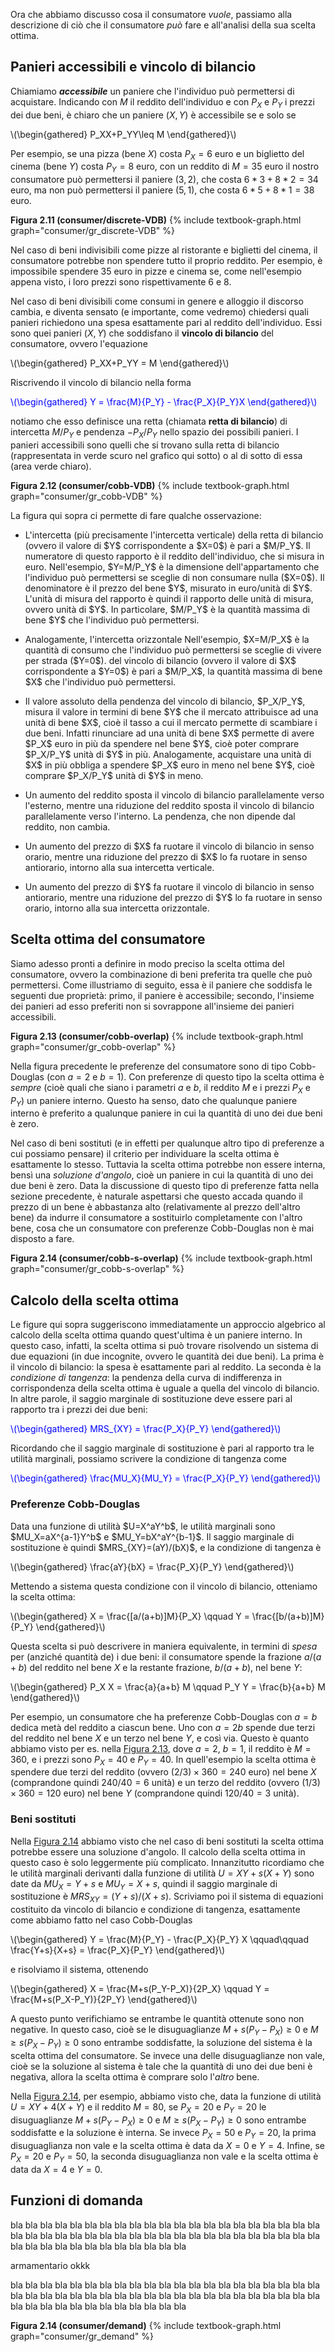 



Ora che abbiamo discusso cosa il consumatore <i>vuole</i>, passiamo alla descrizione di ciò che il consumatore <i>può</i> fare e all'analisi della sua scelta ottima.


<h2 id="SUBSEC_VDB">Panieri accessibili e vincolo di bilancio</h2>

 Chiamiamo <i><b>accessibile</b></i> un paniere che l'individuo può permettersi di acquistare. Indicando con $M$ il reddito dell'individuo e con $P_X$ e $P_Y$ i prezzi dei due beni, è chiaro che un paniere $(X,Y)$ è accessibile se e solo se

<p><span>
\(\begin{gathered}
 P_XX+P_YY\leq M
\end{gathered}\)
</span></p>

Per esempio, se una pizza (bene $X$) costa $P_X=6$ euro e un biglietto del cinema (bene $Y$) costa $P_Y=8$ euro, con un reddito di $M=35$ euro il nostro consumatore può permettersi il paniere $(3,2)$, che costa $6 *3+8 *2=34$ euro, ma non può permettersi il paniere $(5,1)$, che costa $6 *5+8 *1=38$ euro.

<a id="gr_consumer/discrete-VDB"><strong>Figura 2.11 (consumer/discrete-VDB)</strong></a>
{% include textbook-graph.html graph="consumer/gr_discrete-VDB" %}



Nel caso di beni indivisibili come pizze al ristorante e biglietti del cinema, il consumatore potrebbe non spendere tutto il proprio reddito. Per esempio, è impossibile spendere $35$ euro in pizze e cinema se, come nell'esempio appena visto, i loro prezzi sono rispettivamente $6$ e $8$.

Nel caso di beni divisibili come consumi in genere e alloggio il discorso cambia, e diventa sensato (e importante, come vedremo) chiedersi quali panieri richiedono una spesa esattamente pari al reddito dell'individuo. Essi sono quei panieri $(X,Y)$ che soddisfano il <b>vincolo di bilancio</b> del consumatore, ovvero l'equazione

<p><span>
\(\begin{gathered}
 P_XX+P_YY = M
\end{gathered}\)
</span></p>

Riscrivendo il vincolo di bilancio nella forma

<p><span style="color: Blue;">
\(\begin{gathered}
 Y = \frac{M}{P_Y} - \frac{P_X}{P_Y}X
\end{gathered}\)
</span></p>

notiamo che esso definisce una retta (chiamata <b>retta di bilancio</b>) di intercetta $M/P_Y$ e pendenza $-P_X/P_Y$ nello spazio dei possibili panieri. I panieri accessibili sono quelli che si trovano sulla retta di bilancio (rappresentata in verde scuro nel grafico qui sotto) o al di sotto di essa (area verde chiaro).

<a id="gr_consumer/cobb-VDB"><strong>Figura 2.12 (consumer/cobb-VDB)</strong></a>
{% include textbook-graph.html graph="consumer/gr_cobb-VDB" %}

La figura qui sopra ci permette di fare qualche osservazione:

<ul>
  <li>
    <p>
	L'intercetta (più precisamente l'intercetta verticale) della retta di bilancio (ovvero il valore di $Y$ corrispondente a $X=0$) è pari a $M/P_Y$. Il numeratore di questo rapporto è il reddito dell'individuo, che si misura in euro.
	<span class="marginnote">
	Nell'esempio, $Y=M/P_Y$ è la dimensione dell'appartamento che l'individuo può permettersi se sceglie di non consumare nulla ($X=0$).
	</span>
	Il denominatore è il prezzo del bene $Y$, misurato in euro/unità di $Y$. L'unità di misura del rapporto è quindi il rapporto delle unità di misura, ovvero unità di $Y$. In particolare, $M/P_Y$ è la quantità massima di bene $Y$ che l'individuo può permettersi.
	</p>
  </li>
  <li>
    <p>
	Analogamente, l'intercetta orizzontale
	<span class="marginnote">
	Nell'esempio, $X=M/P_X$ è la quantità di consumo che l'individuo può permettersi se sceglie di vivere per strada ($Y=0$).
	</span>
	del vincolo di bilancio (ovvero il valore di $X$ corrispondente a $Y=0$) è pari a $M/P_X$, la quantità massima di bene $X$ che l'individuo può permettersi.
	</p>
  </li>
  <li>
    <p>
	Il valore assoluto della pendenza del vincolo di bilancio, $P_X/P_Y$, misura il valore in termini di bene $Y$ che il mercato attribuisce ad una unità di bene $X$, cioè il tasso a cui il mercato permette di scambiare i due beni. Infatti rinunciare ad una unità di bene $X$ permette di avere $P_X$ euro in più da spendere nel bene $Y$, cioè poter comprare $P_X/P_Y$ unità di $Y$ in più. Analogamente, acquistare una unità di $X$ in più obbliga a spendere $P_X$ euro in meno nel bene $Y$, cioè comprare $P_X/P_Y$ unità di $Y$ in meno. 
	</p>
  </li>
  <li>
    <p>
	Un aumento del reddito sposta il vincolo di bilancio parallelamente verso l'esterno, mentre una  riduzione del reddito sposta il vincolo di bilancio parallelamente verso l'interno. La pendenza, che non dipende dal reddito, non cambia.
	</p>
  </li>
  <li>
    <p>
	Un aumento del prezzo di $X$ fa ruotare il vincolo di bilancio in senso orario, mentre una riduzione del prezzo di $X$ lo fa ruotare in senso antiorario, intorno alla sua intercetta verticale.
	</p>
  </li>
  <li>
    <p>
	Un aumento del prezzo di $Y$ fa ruotare il vincolo di bilancio in senso antiorario, mentre una riduzione del prezzo di $Y$ lo fa ruotare in senso orario, intorno alla sua intercetta orizzontale.
	</p>
  </li>
</ul>

































<h2 id="SUBSEC_OPT">Scelta ottima del consumatore</h2>

Siamo adesso pronti a definire in modo preciso la scelta ottima del consumatore, ovvero la combinazione di beni preferita tra quelle che può permettersi. Come illustriamo di seguito, essa è il paniere che soddisfa le seguenti due proprietà: primo, il paniere è accessibile; secondo, l'insieme dei panieri ad esso preferiti non si sovrappone all'insieme dei panieri accessibili.


<a id="gr_consumer/cobb-overlap"><strong>Figura 2.13 (consumer/cobb-overlap)</strong></a>
{% include textbook-graph.html graph="consumer/gr_cobb-overlap" %}

Nella figura precedente le preferenze del consumatore sono di tipo Cobb-Douglas (con $a=2$ e $b=1$). Con preferenze di questo tipo la scelta ottima è <i>sempre</i> (cioè quali che siano i parametri $a$ e $b$, il reddito $M$ e i prezzi $P_X$ e $P_Y$) un paniere interno. Questo ha senso, dato che qualunque paniere interno è preferito a qualunque paniere in cui la quantità di uno dei due beni è zero.

Nel caso di beni sostituti (e in effetti per qualunque altro tipo di preferenze a cui possiamo pensare) il criterio per individuare la scelta ottima è esattamente lo stesso. Tuttavia la scelta ottima potrebbe non essere interna, bensì una <i>soluzione d'angolo</i>, cioè un paniere in cui la quantità di uno dei due beni è zero. Data la discussione di questo tipo di preferenze fatta nella sezione precedente, è naturale aspettarsi che questo accada quando il prezzo di un bene è abbastanza alto (relativamente al prezzo dell'altro bene) da indurre il consumatore a sostituirlo completamente con l'altro bene, cosa che un consumatore con preferenze Cobb-Douglas non è mai disposto a fare. 

<a id="gr_consumer/cobb-s-overlap"><strong>Figura 2.14 (consumer/cobb-s-overlap)</strong></a>
{% include textbook-graph.html graph="consumer/gr_cobb-s-overlap" %}


















<h2 id="SUBSEC_OPTCALC">Calcolo della scelta ottima</h2>
Le figure qui sopra suggeriscono immediatamente un approccio algebrico al calcolo della scelta ottima quando quest'ultima è un paniere interno. In questo caso, infatti, la scelta ottima si può trovare risolvendo un sistema di due equazioni (in due incognite, ovvero le quantità dei due beni). La prima è il vincolo di bilancio: la spesa è esattamente pari al reddito. La seconda è la <i>condizione di tangenza</i>: la pendenza della curva di indifferenza in corrispondenza della scelta ottima è uguale a quella del vincolo di bilancio. In altre parole, il saggio marginale di sostituzione deve essere pari al rapporto tra i prezzi dei due beni:

<p><span style="color: Blue;">
\(\begin{gathered}
 MRS_{XY} = \frac{P_X}{P_Y}
\end{gathered}\)
</span></p>

Ricordando che il saggio marginale di sostituzione è pari al rapporto tra le utilità marginali, possiamo scrivere la condizione di tangenza come

<p><span style="color: Blue;">
\(\begin{gathered}
 \frac{MU_X}{MU_Y} = \frac{P_X}{P_Y}
\end{gathered}\)
</span></p>







<h3>Preferenze Cobb-Douglas</h3>
Data una funzione di utilità $U=X^aY^b$, le utilità marginali sono $MU_X=aX^{a-1}Y^b$ e $MU_Y=bX^aY^{b-1}$. Il saggio marginale di sostituzione è quindi $MRS_{XY}=(aY)/(bX)$, e la condizione di tangenza è

<p>
\(\begin{gathered}
 \frac{aY}{bX} = \frac{P_X}{P_Y}
\end{gathered}\)
</p>

Mettendo a sistema questa condizione con il vincolo di bilancio, otteniamo la scelta ottima:

<p>
\(\begin{gathered}
 X = \frac{[a/(a+b)]M}{P_X}
 \qquad
 Y = \frac{[b/(a+b)]M}{P_Y}
\end{gathered}\)
</p>

Questa scelta si può descrivere in maniera equivalente, in termini di <i>spesa</i> per (anziché quantità de) i due beni: il consumatore spende la frazione $a/(a+b)$ del reddito nel bene $X$ e la restante frazione, $b/(a+b)$, nel bene $Y$:

<p>
\(\begin{gathered}
 P_X X = \frac{a}{a+b} M
 \qquad
 P_Y Y = \frac{b}{a+b} M
\end{gathered}\)
</p>

Per esempio, un consumatore che ha preferenze Cobb-Douglas con $a=b$ dedica metà del reddito a ciascun bene. Uno con $a=2b$ spende due terzi del reddito nel bene $X$ e un terzo nel bene $Y$, e così via. Questo è quanto abbiamo visto per es. nella <a href="{{ site.baseurl }}/it/I/2/3#gr_consumer/cobb-overlap">Figura 2.13</a>, dove $a=2$, $b=1$, il reddito è $M=360$, e i prezzi sono $P_X=40$ e $P_Y=40$. In quell'esempio la scelta ottima è spendere due terzi del reddito (ovvero $(2/3)\times 360=240$ euro) nel bene $X$ (comprandone quindi $240/40=6$ unità) e un terzo del reddito (ovvero $(1/3)\times 360=120$ euro) nel bene $Y$ (comprandone quindi $120/40=3$ unità).









<h3>Beni sostituti</h3>

Nella <a href="{{ site.baseurl }}/it/I/2/3#gr_consumer/cobb-s-overlap">Figura 2.14</a> abbiamo visto che nel caso di beni sostituti la scelta ottima potrebbe essere una soluzione d'angolo. Il calcolo della scelta ottima in questo caso è solo leggermente più complicato. Innanzitutto ricordiamo che le utilità marginali derivanti dalla funzione di utilità $U=XY+s(X+Y)$ sono date da $MU_X=Y+s$ e $MU_Y=X+s$, quindi il saggio marginale di sostituzione è $MRS_{XY}=(Y+s)/(X+s)$. Scriviamo poi il sistema di equazioni costituito da vincolo di bilancio e condizione di tangenza, esattamente come abbiamo fatto nel caso Cobb-Douglas

<p>
\(\begin{gathered}
 Y = \frac{M}{P_Y} - \frac{P_X}{P_Y} X
 \qquad\qquad
 \frac{Y+s}{X+s} = \frac{P_X}{P_Y}
\end{gathered}\)
</p>

e risolviamo il sistema, ottenendo

<p>
\(\begin{gathered}
 X = \frac{M+s(P_Y-P_X)}{2P_X}
 \qquad
 Y = \frac{M+s(P_X-P_Y)}{2P_Y}
\end{gathered}\)
</p>

A questo punto verifichiamo se entrambe le quantità ottenute sono non negative. In questo caso, cioè se le disuguaglianze $M+s(P_Y-P_X)\geq0$ e $M\geq s(P_X-P_Y)\geq0$ sono entrambe soddisfatte, la soluzione del sistema è la scelta ottima del consumatore. Se invece una delle disuguaglianze non vale, cioè se la soluzione al sistema è tale che la quantità di uno dei due beni è negativa, allora la scelta ottima è comprare solo l'<i>altro</i> bene. 

Nella <a href="{{ site.baseurl }}/it/I/2/3#gr_consumer/cobb-s-overlap">Figura 2.14</a>, per esempio, abbiamo visto che, data la funzione di utilità $U=XY+4(X+Y)$ e il reddito $M=80$, se $P_X=20$ e $P_Y=20$ le disuguaglianze $M+s(P_Y-P_X)\geq0$ e $M\geq s(P_X-P_Y)\geq0$ sono entrambe soddisfatte e la soluzione è interna. Se invece $P_X=50$ e $P_Y=20$, la prima disuguaglianza non vale e la scelta ottima è data da $X=0$ e $Y=4$. Infine, se $P_X=20$ e $P_Y=50$, la seconda disuguaglianza non vale e la scelta ottima è data da $X=4$ e $Y=0$.













<h2 id="SUBSEC_DEMAND">Funzioni di domanda</h2>

bla bla bla bla bla bla bla bla bla bla bla bla bla bla bla bla bla bla bla bla bla bla bla bla bla bla bla bla bla bla bla bla bla bla bla bla bla bla bla bla bla bla bla bla bla bla bla bla bla bla bla bla bla bla 

armamentario okkk

bla bla bla bla bla bla bla bla bla bla bla bla bla bla bla bla bla bla bla bla bla bla bla bla bla bla bla bla bla bla bla bla bla bla bla bla bla bla bla bla bla bla bla bla bla bla bla bla bla bla bla bla bla bla 

<a id="gr_consumer/demand"><strong>Figura 2.14 (consumer/demand)</strong></a>
{% include textbook-graph.html graph="consumer/gr_demand" %}